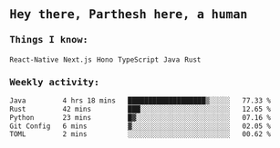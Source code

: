 <samp>
    <h2>Hey there, Parthesh here, a human</h2>
    <h3>Things I know: </h3>
    <code>React-Native</code> <code>Next.js</code> <code>Hono</code> <code>TypeScript</code> <code>Java</code> <code>Rust</code>
    <h3>Weekly activity:</h3>
<!--START_SECTION:waka-->

```txt
Java         4 hrs 18 mins   ███████████████████▒░░░░░   77.33 %
Rust         42 mins         ███░░░░░░░░░░░░░░░░░░░░░░   12.65 %
Python       23 mins         █▓░░░░░░░░░░░░░░░░░░░░░░░   07.16 %
Git Config   6 mins          ▓░░░░░░░░░░░░░░░░░░░░░░░░   02.05 %
TOML         2 mins          ░░░░░░░░░░░░░░░░░░░░░░░░░   00.62 %
```

<!--END_SECTION:waka-->
</samp>
